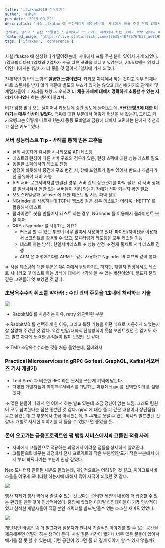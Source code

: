 ```yaml
---
title: 'ifkakao2019 참석후기'
author: 'ash84'
pub_date: '2019-09-22'
description: '사실 ifkakao 에 신청했다가 떨어졌는데, 사내에서 표를 주신 분이 있어서 가게 되었다.(감사합니다!!) 1일차와 2일차가 조금 다른 성격을 지니고 있었는데, 서버/백엔드 엔지니어인 나에게는 1일차가 더 좋을 것 같아서 1일차에 가게 되었다. 

전체적인 행사의 느낌은 **깔끔한 느낌이었다.** 카카오 자체에서 하는 것이고 외부 업체나 따로 스폰서를 받지 않기 때문에 별도의 부스가 있지는 않았고 대신에 카카오 관계사 및 계열사들이 그 자리를 채웠다. 오히려 더 **채용 자체에 대해서 명확하게 소통할 수 있는 자리가 아니였나 하는'
featured_image: 'https://live.staticflickr.com/65535/48775767633_ae21956cd8_z.jpg'
tags: ['ifkakao', 'conference']
---
```


사실 ifkakao 에 신청했다가 떨어졌는데, 사내에서 표를 주신 분이 있어서 가게 되었다.(감사합니다!!) 1일차와 2일차가 조금 다른 성격을 지니고 있었는데, 서버/백엔드 엔지니어인 나에게는 1일차가 더 좋을 것 같아서 1일차에 가게 되었다. 

전체적인 행사의 느낌은 **깔끔한 느낌이었다.** 카카오 자체에서 하는 것이고 외부 업체나 따로 스폰서를 받지 않기 때문에 별도의 부스가 있지는 않았고 대신에 카카오 관계사 및 계열사들이 그 자리를 채웠다. 오히려 더 **채용 자체에 대해서 명확하게 소통할 수 있는 자리가 아니였나 하는 생각이 들었다.** 

비가 엄청 많이 오는 날이어서 키노트에 중간 정도에 들어갔는데, **카카오뱅크에 대한 이야기는 매우 인상이 깊었다.** 금융에 대한 부분에서 어떻게 혁신을 해 왔는지, 그리고 카카오뱅크는 어떻게 다르게 했는지 등등 모바일과 금융에 대해서 고민하는 분에게 추천하고 싶은 키노트였다. 

### **서버 성능테스트 Tip - 사례를 통해 얻은 교훈들**

- 실제 사용자와 유사한 시나리오로 API 테스팅
- 테스트와 런칭이 다른 서버 구조의 경우가 있음, 런칭 스펙에 대한 성능 테스트 필요
- 동일한 스펙에서의 테스트 진행
- 일정이 빠듯해서 중간에 구조 변경 시, 장애 포인트가 될수 있어서 반드시 개발자가 선 공유해야 대비 가능
- API 서버-로그서버처럼 연결된 경우, 서버 간의 상관관계를 파악 필요. 각 서버 장애를 발생시켜서 연관 있는 서버들이 격리 되는지 장애가 전파 되는지 확인 필요
- 오토스케일링과 failover 에 대한 테스트 및 시간 파악 필요
- NGrinder 를 사용하는데 TCP나 웹소켓 같은 경우 테스트가 어려움 : NETTY 를 활용해서 테스트
- 클라이언트 봇을 만들어서 테스트 하는 경우, NGrinder 를 이용해서 클라이언트 봇을 제어
- Q&A : Ngrinder 를 사용하는 이유?
    - 커스텀 할 수 있는 부분이 너무 많아서 사용하고 있다. 파이썬/자이썬을 이용해서 스크립트를 활용할 수 있고, 모니터링과 리포팅을 모두 커스텀 가능
    - 테스트 하는 방식 : 단일서버테스트 ⇒ 성능 산정 ⇒ 전체 풀세트 서버 테스트 진행
    - APM 은 어떻게? 다른 APM 도 같이 사용하고 Ngrinder 의 지표와 같이 본다.

⇒ 사실 테스팅에 대한 부분은 QA 쪽에서 담당하기도 하지만, 개발자 입장에서도 테스트 시나리오 및 테스트 하는 방식에 대해서 생각해 볼 수 있는 세션이었다. 발표자 분의 깊은 고민들이 엿 보였던 것 같다. 

### 초당옥수수의 취소를 막아라! : 수만 건의 주문을 1초내에 처리하는 기술

![](https://live.staticflickr.com/65535/48776305367_fd94b3a28b_z.jpg)

- RabbitMQ 를 사용하는 이유, retry 와 관련된 부분

⇒ RabbitMQ 를 선택하게 된 이유, 그리고 특정 기능을 어떤 식으로 사용하게 되었는지 잘 설명해 주었던 것 같다. 약간 만담/대화식 진행방식이 웃음 포인트였던 것 같기도 하고. 발표 자체에 노력한 흔적들이 많이 보였던 것 같다. 

⇒ TMI) 초당옥수수라는 것을 처음 들었는데, 집에와서 

### Practical Microservices in gRPC Go feat. GraphQL, Kafka(서포터즈 기사 개발기)

- TechSpec 과 비슷한 RFC 라는 문서를 쓰는게 기억에 남는다.
- 다양한 개발자들이 마이크로서비스를 개발하는 과정에서 go 를 선택한 이유를 설명했다.

⇒ 많은 분들이 나와서 연 이어서 하는 발표 였는데 조금 정신이 없는 느낌. 그래도 팀원이 모두 참여한다는 점은 좋았던 것 같다. grpc 에 대한 좀 더 깊은 내용이나 장단점을 듣고 싶었는데 그 부분에서 조금 아쉬웠는데, 3~4개로 쪼갤 수 있는 하나의 발표였던 것 같다. 개별로 자세한 이야기를 더 들을 수 있었으면 좋았을 듯.. 

### **돈이 오고가는 금융프로젝트인 펌 뱅킹 서비스에서의 코틀린 적용 사례**

- 자바에서 코틀린으로 적용하는 과정에서 어려운 점들을 상세하게 알려준다.
- 코틀린으로 바꾸는 과정에서 전체 프로젝트의 작은 부분/영향도가 적은 부분에서 에서 부터 바꿔나가는 부분이 인상 깊었다.

 

Neo 모니터링 관련된 내용도 들었는데, 개인적으로는 어려웠던 것 같고, 마이크로서비스들을 어떻게 모니터링 하는지에 대해서 많이 자극이 되었던 것 같다. 

![](https://live.staticflickr.com/65535/48776304762_9115fa5fbd_z.jpg)

행사 자체가 행사 밖에서 즐길 수 있는 것 보다는 준비한 세션의 내용에 더 집중할 수 있는 환경을 만든 것이 인상적이었다. 중앙에 있었던 디지털 타임테이블이 가장 인상적이었고 참석한 개발자들이 직접 본인 캐릭터를 빌드/만들수 있는 소소한 재미도 있었다.  

![](https://live.staticflickr.com/65535/48776305547_356495312e_z.jpg)

개인적인 바램은 좀 더 발표자와 질문자가 만나서 기술적인 이야기를 할 수 있는 공간을 제공해주면 어떨까 하는 생각이 든다. 사실 질문 시간이 짧거나 너무 많은 분들이 있어서 애기를 잘 못 할 수 있는데, 이런 공간이 있다면 좀 더 깊게 이야기 할 수 있지 않을까?
